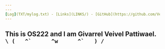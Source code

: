 ```yaml
---
---
[Log](TXT/mylog.txt) - [Links](LINKS/) - [GitHub](https://github.com/Veivel/os222) - [PubKey](https://veivel.github.io/os222/TXT/mypubkey.txt) - [Ranks](https://veivel.github.io/os222/TXT/myrank.txt)
---
```

This is OS222 and I am Givarrel Veivel Pattiwael. <br>
```\ (   ^`      ^w      ^`   ) /```
---
